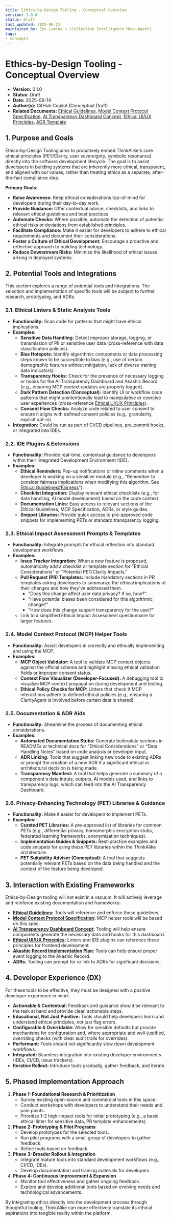 ```yaml
---
title: Ethics-by-Design Tooling - Conceptual Overview
version: 1.0.0
status: Draft
last_updated: 2025-06-21
maintained_by: Eos Lumina ∴ (Collective Intelligence Meta-Agent)
tags:
- concepts
---
```



# Ethics-by-Design Tooling - Conceptual Overview

- **Version:** 0.1.0
- **Status:** Draft
- **Date:** 2025-06-14
- **Author(s):** GitHub Copilot (Conceptual Draft)
- **Related Documents:** [Ethical Guidelines](./ethical_guidelines.md), [Model Context Protocol Specification](../../architecture/protocols/model_context_protocol_specification.md), [AI Transparency Dashboard Concept](ai_transparency_dashboard_concept.md), [Ethical UI/UX Principles](./ethical_ui_ux_principles.md), [ADR Template](../../architecture/adrs/adr_template.md)

## 1. Purpose and Goals

Ethics-by-Design Tooling aims to proactively embed ThinkAlike's core ethical principles (PET/Clarity, user sovereignty, symbolic resonance) directly into the software development lifecycle. The goal is to assist developers in building systems that are inherently more ethical, transparent, and aligned with our values, rather than treating ethics as a separate, after-the-fact compliance step.

**Primary Goals:**

-   **Raise Awareness:** Keep ethical considerations top-of-mind for developers during their day-to-day work.
-   **Provide Guidance:** Offer contextual advice, checklists, and links to relevant ethical guidelines and best practices.
-   **Automate Checks:** Where possible, automate the detection of potential ethical risks or deviations from established principles.
-   **Facilitate Compliance:** Make it easier for developers to adhere to ethical requirements and document their considerations.
-   **Foster a Culture of Ethical Development:** Encourage a proactive and reflective approach to building technology.
-   **Reduce Downstream Risks:** Minimize the likelihood of ethical issues arising in deployed systems.

## 2. Potential Tools and Integrations

This section explores a range of potential tools and integrations. The selection and implementation of specific tools will be subject to further research, prototyping, and ADRs.

### 2.1. Ethical Linters & Static Analysis Tools

-   **Functionality:** Scan code for patterns that might have ethical implications.
-   **Examples:**
    -   **Sensitive Data Handling:** Detect improper storage, logging, or transmission of PII or sensitive user data (cross-reference with data classification policies).
    -   **Bias Hotspots:** Identify algorithmic components or data processing steps known to be susceptible to bias (e.g., use of certain demographic features without mitigation, lack of diverse training data indicators).
    -   **Transparency Hooks:** Check for the presence of necessary logging or hooks for the AI Transparency Dashboard and Akashic Record (e.g., ensuring MCP context updates are properly logged).
    -   **Dark Pattern Detection (Conceptual):** Identify UI or workflow code patterns that might unintentionally lead to manipulative or coercive user experiences (cross-reference [Ethical UI/UX Principles](./ethical_ui_ux_principles.md)).
    -   **Consent Flow Checks:** Analyze code related to user consent to ensure it aligns with defined consent policies (e.g., granularity, explicit opt-in).
-   **Integration:** Could be run as part of CI/CD pipelines, pre_commit hooks, or integrated into IDEs.

### 2.2. IDE Plugins & Extensions

-   **Functionality:** Provide real-time, contextual guidance to developers within their Integrated Development Environment (IDE).
-   **Examples:**
    -   **Ethical Reminders:** Pop-up notifications or inline comments when a developer is working on a sensitive module (e.g., "Remember to consider fairness implications when modifying this algorithm. See [Ethical Guidelines#Fairness](./ethical_guidelines.md#Fairness)").
    -   **Checklist Integration:** Display relevant ethical checklists (e.g., for data handling, AI model development) based on the code context.
    -   **Documentation Links:** Easy access to relevant sections of the Ethical Guidelines, MCP Specification, ADRs, or style guides.
    -   **Snippet Libraries:** Provide quick access to pre-approved code snippets for implementing PETs or standard transparency logging.

### 2.3. Ethical Impact Assessment Prompts & Templates

-   **Functionality:** Integrate prompts for ethical reflection into standard development workflows.
-   **Examples:**
    -   **Issue Tracker Integration:** When a new feature is proposed, automatically add a checklist or template section for "Ethical Considerations" or "Potential PET/Clarity Impacts."
    -   **Pull Request (PR) Templates:** Include mandatory sections in PR templates asking developers to summarize the ethical implications of their changes and how they've addressed them.
        -   "Does this change affect user data privacy? If so, how?"
        -   "Have potential biases been considered for this algorithmic change?"
        -   "How does this change support transparency for the user?"
    -   Link to a simplified Ethical Impact Assessment questionnaire for larger features.

### 2.4. Model Context Protocol (MCP) Helper Tools

-   **Functionality:** Assist developers in correctly and ethically implementing and using the MCP.
-   **Examples:**
    -   **MCP Object Validator:** A tool to validate MCP context objects against the official schema and highlight missing ethical validation fields or improper consent status.
    -   **Context Flow Visualizer (Developer-Focused):** A debugging tool to visualize MCP context propagation during development and testing.
    -   **Ethical Policy Checks for MCP:** Linters that check if MCP interactions adhere to defined ethical policies (e.g., ensuring a ClarityAgent is involved before certain data is shared).

### 2.5. Documentation & ADR Aids

-   **Functionality:** Streamline the process of documenting ethical considerations.
-   **Examples:**
    -   **Automated Documentation Stubs:** Generate boilerplate sections in READMEs or technical docs for "Ethical Considerations" or "Data Handling Notes" based on code analysis or developer input.
    -   **ADR Linking:** Tools that suggest linking new code to existing ADRs or prompt the creation of a new ADR if a significant ethical or architectural decision is being made.
    -   **Transparency Manifest:** A tool that helps generate a summary of a component's data inputs, outputs, AI models used, and links to transparency logs, which can feed into the AI Transparency Dashboard.

### 2.6. Privacy-Enhancing Technology (PET) Libraries & Guidance

-   **Functionality:** Make it easier for developers to implement PETs.
-   **Examples:**
    -   **Curated PET Libraries:** A pre-approved list of libraries for common PETs (e.g., differential privacy, homomorphic encryption stubs, federated learning frameworks, anonymization techniques).
    -   **Implementation Guides & Snippets:** Best-practice examples and code snippets for using these PET libraries within the ThinkAlike architecture.
    -   **PET Suitability Advisor (Conceptual):** A tool that suggests potentially relevant PETs based on the data being handled and the context of the feature being developed.

## 3. Interaction with Existing Frameworks

Ethics-by-Design tooling will not exist in a vacuum. It will actively leverage and reinforce existing documentation and frameworks:

-   **[Ethical Guidelines](./ethical_guidelines.md):** Tools will reference and enforce these guidelines.
-   **[Model Context Protocol Specification](../../architecture/protocols/model_context_protocol_specification.md):** MCP helper tools will be based on this spec.
-   **[AI Transparency Dashboard Concept](ai_transparency_dashboard_concept.md):** Tooling will help ensure components generate the necessary data and hooks for this dashboard.
-   **[Ethical UI/UX Principles](./ethical_ui_ux_principles.md):** Linters and IDE plugins can reference these principles for frontend development.
-   **[Akashic Record Implementation Plan](../../architecture/data_systems/akashic_record_implementation_plan.md):** Tools can help ensure proper event logging to the Akashic Record.
-   **ADRs:** Tooling can prompt for or link to ADRs for significant decisions.

## 4. Developer Experience (DX)

For these tools to be effective, they must be designed with a positive developer experience in mind:

-   **Actionable & Contextual:** Feedback and guidance should be relevant to the task at hand and provide clear, actionable steps.
-   **Educational, Not Just Punitive:** Tools should help developers learn and understand ethical principles, not just flag errors.
-   **Configurable & Overridable:** Allow for sensible defaults but provide mechanisms for configuration and, where appropriate and well-justified, overriding checks (with clear audit trails for overrides).
-   **Performant:** Tools should not significantly slow down development workflows.
-   **Integrated:** Seamless integration into existing developer environments (IDEs, CI/CD, issue trackers).
-   **Iterative Rollout:** Introduce tools gradually, gather feedback, and iterate.

## 5. Phased Implementation Approach

1.  **Phase 1: Foundational Research & Prioritization**
    -   Survey existing open-source and commercial tools in this space.
    -   Conduct workshops with developers to understand their needs and pain points.
    -   Prioritize 1-2 high-impact tools for initial prototyping (e.g., a basic ethical linter for sensitive data, PR template enhancements).
2.  **Phase 2: Prototyping & Pilot Programs**
    -   Develop prototypes for the selected tools.
    -   Run pilot programs with a small group of developers to gather feedback.
    -   Refine tools based on feedback.
3.  **Phase 3: Broader Rollout & Integration**
    -   Integrate mature tools into standard development workflows (e.g., CI/CD, IDEs).
    -   Develop documentation and training materials for developers.
4.  **Phase 4: Continuous Improvement & Expansion**
    -   Monitor tool effectiveness and gather ongoing feedback.
    -   Explore and develop additional tools based on evolving needs and technological advancements.

By integrating ethics directly into the development process through thoughtful tooling, ThinkAlike can more effectively translate its ethical aspirations into tangible reality within the platform.

